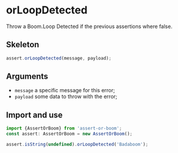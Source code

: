 # orLoopDetected

Throw a Boom.Loop Detected if the previous assertions where false.

## Skeleton

```ts
assert.orLoopDetected(message, payload);
```

## Arguments

- `message` a specific message for this error;
- `payload` some data to throw with the error;

## Import and use

```ts
import {AssertOrBoom} from 'assert-or-boom';
const assert: AssertOrBoom = new AssertOrBoom();

assert.isString(undefined).orLoopDetected('Badaboom');
```
